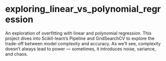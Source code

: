 # exploring_linear_vs_polynomial_regression
An exploration of overfitting with linear and polynomial regression. This project dives into Scikit-learn’s Pipeline and GridSearchCV to explore the trade-off between model complexity and accuracy. As we’ll see, complexity doesn’t always lead to power — sometimes, it introduces noise, variance, and chaos.
